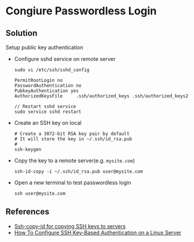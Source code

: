 # Congiure Passwordless Login

## Solution
Setup public key authentication
  
* Configure sshd service on remote server

  ```
  sudo vi /etc/ssh/sshd_config
  ```

  ```
  PermitRootLogin no
  PasswordAuthentication no
  PubkeyAuthentication yes
  AuthorizedKeysFile     .ssh/authorized_keys .ssh/authorized_keys2
  ```

  ```
  // Restart sshd service
  sudo service sshd restart
  ```

* Create an SSH key on local
    
  ```
  # Create a 3072-bit RSA key pair by default
  # It will store the key in ~/.ssh/id_rsa.pub
  #
  ssh-keygen
  ```

* Copy the key to a remote server(e.g. `mysite.com`)

  ```
  ssh-id-copy -i ~/.ssh/id_rsa.pub user@mysite.com
  ```

* Open a new terminal to test passwordless login

  ```
  ssh user@mysite.com
  ```

## References
* [Ssh-copy-id for copying SSH keys to servers](https://www.ssh.com/academy/ssh/copy-id)
* [How To Configure SSH Key-Based Authentication on a Linux Server](https://www.digitalocean.com/community/tutorials/how-to-configure-ssh-key-based-authentication-on-a-linux-server)

